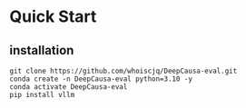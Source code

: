 # Quick Start
## installation
```
git clone https://github.com/whoiscjq/DeepCausa-eval.git
conda create -n DeepCausa-eval python=3.10 -y
conda activate DeepCausa-eval
pip install vllm
```